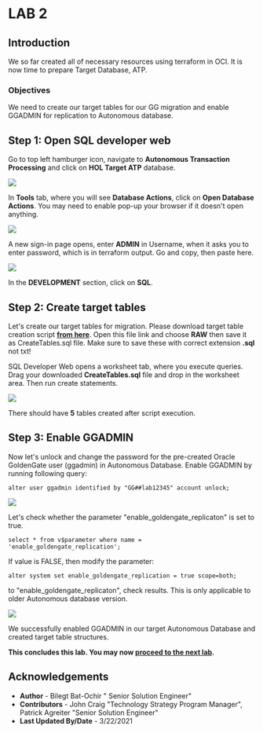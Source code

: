 # LAB 2

## Introduction

We so far created all of necessary resources using terraform in OCI. It is now time to prepare Target Database, ATP. 

### Objectives

We need to create our target tables for our GG migration and enable GGADMIN for replication to Autonomous database.

## **Step 1**: Open SQL developer web 

Go to top left hamburger icon, navigate to **Autonomous Transaction Processing** and click on **HOL Target ATP** database.

![](/images/2.atp.PNG)

In **Tools** tab, where you will see **Database Actions**, click on **Open Database Actions**. You may need to enable pop-up your browser if it doesn't open anything.

![](/images/2.atp_1.PNG)

A new sign-in page opens, enter **ADMIN** in Username, when it asks you to enter password, which is in terraform output. Go and copy, then paste here.

![](/images/sql_dev_1.png)

In the **DEVELOPMENT** section, click on **SQL**. 


## **Step 2**: Create target tables

Let's create our target tables for migration. Please download target table creation script **[from here](./files/CreateTables.sql)**.  Open this file link and choose **RAW** then save it as CreateTables.sql file. Make sure to save these with correct extension **.sql** not txt!

SQL Developer Web opens a worksheet tab, where you execute queries. Drag your downloaded **CreateTables.sql** file and drop in the worksheet area. Then run create statements.

![](/images/sql_dev_2.png)

There should have **5** tables created after script execution.


## **Step 3**: Enable GGADMIN 

Now let's unlock and change the password for the pre-created Oracle GoldenGate user (ggadmin) in Autonomous Database.
Enable GGADMIN by running following query:

```
alter user ggadmin identified by "GG##lab12345" account unlock;
```

![](/images/sql_dev_3.png)

Let's check whether the parameter "enable_goldengate_replicaton" is set to true. 
```
select * from v$parameter where name = 'enable_goldengate_replication';
``` 

If value is FALSE, then modify the parameter:

```
alter system set enable_goldengate_replication = true scope=both;
``` 
to "enable_goldengate_replicaton", check results. This is only applicable to older Autonomous database version.

![](/images/sql_dev_4.png)

We successfully enabled GGADMIN in our target Autonomous Database and created target table structures. 

**This concludes this lab. You may now [proceed to the next lab](#next).**

## Acknowledgements

* **Author** - Bilegt Bat-Ochir " Senior Solution Engineer"
* **Contributors** - John Craig "Technology Strategy Program Manager", Patrick Agreiter "Senior Solution Engineer"
* **Last Updated By/Date** - 3/22/2021